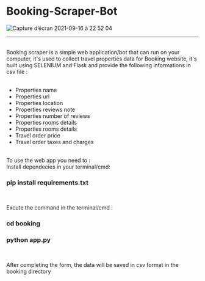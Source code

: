 # Booking-Scraper-Bot
![Capture d’écran 2021-09-16 à 22 52 04](https://user-images.githubusercontent.com/83681204/133690670-c918c3f5-41ef-450d-8624-57b2faf4e25c.png)

<hr>
<br>
Booking scraper is a simple web application/bot that can run on your computer, it's used to collect travel properties data for Booking website, it's built using SELENIUM and Flask and provide the following informations in csv file :

<br>
<br>
<ul>
  <li>Properties name</li>
  <li>Properties url</li>
  <li>Properties location</li>
  <li>Properties reviews note</li>
  <li>Properties number of reviews</li>
  <li>Properties rooms details</li>
  <li>Properties rooms details</li>
  <li>Travel order price</li>
  <li>Travel order taxes and charges</li>
  
</ul>
<br>
To use the web app you need to :
<br>
Install dependecies in your terminal/cmd: <h3>pip install requirements.txt</h3>
<br>

Excute the command in the terminal/cmd : 
<h3>cd booking</h3>
<h3>python app.py</h3>

<br>

After completing the form, the data will be saved in csv format in the booking directory
